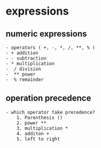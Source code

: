 # expressions

## numeric expressions

    - operators ( +, -, *, /, **, % )
    - + addition
    - - subtraction
    - * multiplication
    -  / division
    -  ** power
    -  % remainder

## operation precedence

    - which operator take precedence?
        1. Parenthesis ()
        2. power **
        3. multiplication *
        4. additon +
        5. left to right

